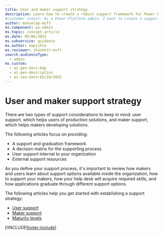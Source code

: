 ```yaml
---
title: User and maker support strategy
description: Learn how to create a robust support framework for Power Platform users and makers, including internal and external resources.
#customer intent: As a Power Platform admin, I want to create a support framework for Power Platform users and makers so that I can ensure effective internal and external support.
author: manuelap-msft
ms.component: pa-admin
ms.topic: concept-article
ms.date: 05/06/2025
ms.subservice: guidance
ms.author: mapichle
ms.reviewer: jhaskett-msft
search.audienceType:
  - admin
ms.custom:
  - ai-gen-docs-bap
  - ai-gen-description
  - ai-seo-date:03/28/2025
---
```


# User and maker support strategy

There are two types of support considerations to keep in mind: user support, which helps users of production solutions, and maker support, which helps makers developing solutions.

The following articles focus on providing:

- A support and graduation framework
- A decision matrix for the supporting process
- User support internal to your organization
- External support resources

As you define your support process, it's important to review how makers and users learn about support options available inside the organization, how to support your makers, how your help desk will acquire required skills, and how applications graduate through different support options.

The following articles help you get started with establishing a support strategy:

- [User support](support-strategy-solutions.md)
- [Maker support](support-strategy-makers.md)
- [Maturity levels](support-strategy-maturity.md)

[!INCLUDE[footer-include](../../includes/footer-banner.md)]
